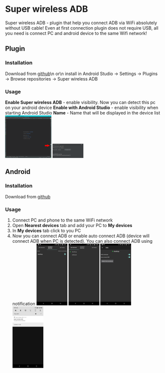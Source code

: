 # Super wireless ADB

Super wireless ADB - plugin that help you connect ADB via WiFi absolutely without USB cable!
Even at first connection plugin does not require USB, all you need is connect PC and android device to the same Wifi network!

## Plugin
### Installation
Download from [github](https://github.com/rpuxa/SuperWirelessAdb/tree/master/DOWNLOAD)\n
or\n
install in Android Studio -> Settings -> Plugins -> Browse repositories -> Super wireless ADB
### Usage
**Enable Super wireless ADB** - enable visibility. Now you can detect this pc on your android device
**Enable with Android Studio** - enable visibility when starting Android Studio
**Name** - Name that will be displayed in the device list
<img src="./screenshots/1.png" width="150px"> <img src="./screenshots/2.png" width="100px">

## Android
### Installation
Download from [github](https://github.com/rpuxa/SuperWirelessAdb/tree/master/DOWNLOAD)
### Usage
1. Connect PC and phone to the same WiFi network
2. Open **Nearest devices** tab and add your PC to **My devices**
3. In **My devices** tab click to you PC
4. Now you can connect ADB or enable auto connect ADB (device will connect ADB when PC is detected). You can also connect ADB using notification
<img src="./screenshots/3.png" width="100px"> <img src="./screenshots/4.png" width="100px"> <img src="./screenshots/5.png" width="100px"> <img src="./screenshots/6.png" width="100px">
